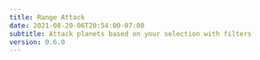 ```yaml
---
title: Range Attack
date: 2021-08-20-06T20:54:00-07:00
subtitle: Attack planets based on your selection with filters
version: 0.6.0
---
```

